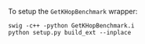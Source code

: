 To setup the `GetKHopBenchmark` wrapper:

```
swig -c++ -python GetKHopBenchmark.i
python setup.py build_ext --inplace
```